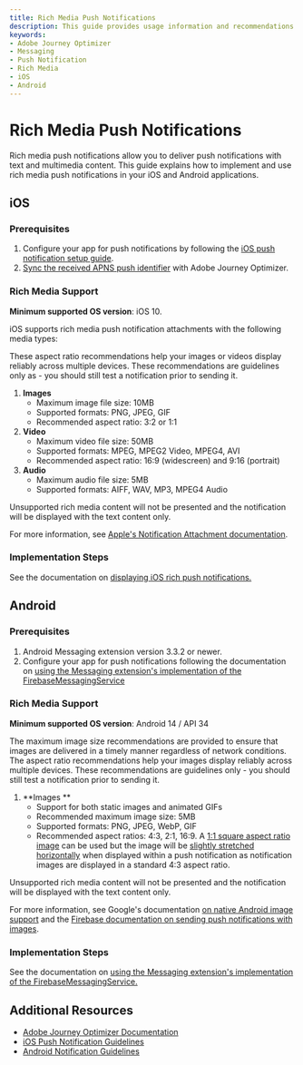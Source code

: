 ```yaml
---
title: Rich Media Push Notifications
description: This guide provides usage information and recommendations for implementing rich media push notifications in your iOS and Android applications with Adobe Journey Optimizer.
keywords:
- Adobe Journey Optimizer
- Messaging
- Push Notification
- Rich Media
- iOS
- Android
---
```


# Rich Media Push Notifications

Rich media push notifications allow you to deliver push notifications with text and multimedia content. This guide explains how to implement and use rich media push notifications in your iOS and Android applications.

## iOS

### Prerequisites

1. Configure your app for push notifications by following the [iOS push notification setup guide](https://developer.apple.com/documentation/usernotifications/registering-your-app-with-apns).
2. [Sync the received APNS push identifier](./ios/api-reference.md#sync-the-push-token) with Adobe Journey Optimizer.

### Rich Media Support

**Minimum supported OS version**: iOS 10.

iOS supports rich media push notification attachments with the following media types:

<InlineAlert variant="info" slots="text"/>

These aspect ratio recommendations help your images or videos display reliably across multiple devices. These recommendations are guidelines only as  - you should still test a notification prior to sending it.

1. **Images**
   - Maximum image file size: 10MB
   - Supported formats: PNG, JPEG, GIF
   - Recommended aspect ratio: 3:2 or 1:1
2. **Video**
   - Maximum video file size: 50MB
   - Supported formats: MPEG, MPEG2 Video, MPEG4, AVI
   - Recommended aspect ratio: 16:9 (widescreen) and 9:16 (portrait)
3. **Audio**
   - Maximum audio file size: 5MB
   - Supported formats: AIFF, WAV, MP3, MPEG4 Audio

Unsupported rich media content will not be presented and the notification will be displayed with the text content only.

For more information, see [Apple's Notification Attachment documentation](https://developer.apple.com/documentation/usernotifications/unnotificationattachment#Supported-File-Types).

### Implementation Steps

See the documentation on [displaying iOS rich push notifications.](./ios/display-rich-notifications.md)

## Android

### Prerequisites

1. Android Messaging extension version 3.3.2 or newer.
2. Configure your app for push notifications following the documentation on [using the Messaging extension's implementation of the FirebaseMessagingService](./android/automatic-display-and-tracking.md#register-messaging-extensions-firebasemessagingservice)

### Rich Media Support

**Minimum supported OS version**: Android 14 / API 34

<InlineAlert variant="info" slots="text"/>

The maximum image size recommendations are provided to ensure that images are delivered in a timely manner regardless of network conditions. The aspect ratio recommendations help your images display reliably across multiple devices. These recommendations are guidelines only - you should still test a notification prior to sending it.

1. **Images **
   - Support for both static images and animated GIFs
   - Recommended maximum image size: 5MB
   - Supported formats: PNG, JPEG, WebP, GIF
   - Recommended aspect ratios: 4:3, 2:1, 16:9. A [1:1 square aspect ratio image](../assets/push-notification/square-image.png) can be used but the image will be [slightly stretched horizontally](../assets/push-notification/square-image-android-push.png) when displayed within a push notification as notification images are displayed in a standard 4:3 aspect ratio.
   

Unsupported rich media content will not be presented and the notification will be displayed with the text content only.

For more information, see Google's documentation [on native Android image support](https://developer.android.com/media/platform/supported-formats#image-formats) and the [Firebase documentation on sending push notifications with images](https://firebase.google.com/docs/cloud-messaging/android/send-image).

### Implementation Steps

See the documentation on [using the Messaging extension's implementation of the FirebaseMessagingService.](./android/automatic-display-and-tracking.md#register-messaging-extensions-firebasemessagingservice)

## Additional Resources

- [Adobe Journey Optimizer Documentation](https://experienceleague.adobe.com/docs/journey-optimizer/using/push/design-push.html)
- [iOS Push Notification Guidelines](https://developer.apple.com/documentation/usernotifications)
- [Android Notification Guidelines](https://developer.android.com/guide/topics/ui/notifiers/notifications) 